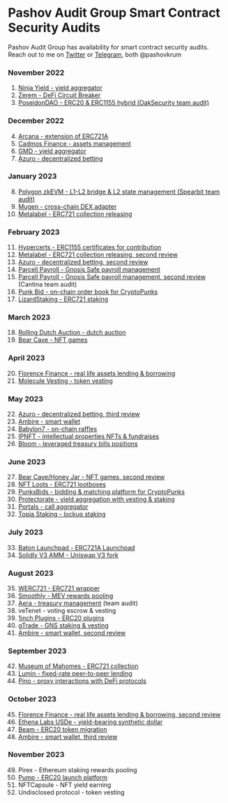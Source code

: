 # Pashov Audit Group Smart Contract Security Audits

Pashov Audit Group has availability for smart contract security audits. Reach out to me on [Twitter](https://twitter.com/pashovkrum) or [Telegram](https://t.me/pashovkrum), both @pashovkrum

### November 2022

1. [Ninja Yield - yield aggregator](solo/pdf/NinjaYielder-security-review.pdf)
2. [Zerem - DeFi Circuit Breaker](solo/pdf/Zerem-security-review.pdf)
3. [PoseidonDAO - ERC20 & ERC1155 hybrid (OakSecurity team audit)](https://github.com/solidified-platform/audits/blob/master/Audit%20Report%20-%20Poseidon%20DAO%20%5B09.12.2022%5D.pdf)

### December 2022

4. [Arcana - extension of ERC721A](solo/pdf/Arcana-security-review.pdf)
5. [Cadmos Finance - assets management](solo/pdf/CadmosFinance-security-review.pdf)
6. [GMD - yield aggregator](solo/pdf/GMD-security-review.pdf)
7. [Azuro - decentralized betting](solo/pdf/Azuro-security-review.pdf)

### January 2023

8. [Polygon zkEVM - L1-L2 bridge & L2 state management (Spearbit team audit)](https://github.com/0xPolygonHermez/zkevm-contracts/blob/main/audits/zkEVM-bridge-Spearbit-27-March.pdf)
9. [Mugen - cross-chain DEX adapter](solo/pdf/Mugen-security-review.pdf)
10. [Metalabel - ERC721 collection releasing](solo/pdf/Metalabel-security-review.pdf)

### February 2023

11. [Hypercerts - ERC1155 certificates for contribution](solo/pdf/Hypercerts-security-review.pdf)
12. [Metalabel - ERC721 collection releasing, second review](solo/pdf/Metalabel-second-security-review.pdf)
13. [Azuro - decentralized betting, second review](solo/pdf/Azuro-second-security-review.pdf)
14. [Parcell Payroll - Gnosis Safe payroll management](solo/pdf/ParcelPayroll-security-review.pdf)
15. [Parcell Payroll - Gnosis Safe payroll management, second review](https://cantina.xyz/portfolio/cantina_parcel_feb2023.pdf) (Cantina team audit)
16. [Punk Bid - on-chain order book for CryptoPunks](solo/pdf/PunkBid-security-review.pdf)
17. [LizardStaking - ERC721 staking](solo/pdf/LizardStarking-security-review.pdf)

### March 2023

18. [Rolling Dutch Auction - dutch auction](solo/pdf/RollingDutchAuction-security-review.pdf)
19. [Bear Cave - NFT games](solo/pdf/BearCave-security-review.pdf)

### April 2023

20. [Florence Finance - real life assets lending & borrowing](solo/pdf/FlorenceFinance-security-review.pdf)
21. [Molecule Vesting - token vesting](solo/pdf/MoleculeVesting-security-review.pdf)

### May 2023

22. [Azuro - decentralized betting, third review](solo/pdf/Azuro-third-security-review.pdf)
23. [Ambire - smart wallet](solo/pdf/Ambire-security-review.pdf)
24. [Babylon7 - on-chain raffles](solo/pdf/Babylon7-security-review.pdf)
25. [IPNFT - intellectual properties NFTs & fundraises](solo/pdf/IPNFT-security-review.pdf)
26. [Bloom - leveraged treasury bills positions](solo/pdf/Bloom-security-review.pdf)

### June 2023

27. [Bear Cave/Honey Jar - NFT games, second review](solo/pdf/BearCave-second-security-review.pdf)
28. [NFT Loots - ERC721 lootboxes](solo/pdf/NFTLoots-security-review.pdf)
29. [PunksBids - bidding & matching platform for CryptoPunks](solo/pdf/PunksBids-security-review.pdf)
30. [Protectorate - yield aggregation with vesting & staking](solo/pdf/Protectorate-security-review.pdf)
31. [Portals - call aggregator](solo/pdf/Portals-security-review.pdf)
32. [Topia Staking - lockup staking](solo/pdf/TopiaStaking-security-review.pdf)

### July 2023

33. [Baton Launchpad - ERC721A Launchpad](solo/pdf/BatonLaunchpad-security-review.pdf)
34. [Solidly V3 AMM - Uniswap V3 fork](solo/pdf/SolidlyV3AMM-security-review.pdf)

### August 2023

35. [WERC721 - ERC721 wrapper](solo/pdf/WERC721-security-review.pdf)
36. [Smoothly - MEV rewards pooling](solo/pdf/Smoothly-security-review.pdf)
37. [Aera - treasury management](https://878631352-files.gitbook.io/~/files/v0/b/gitbook-x-prod.appspot.com/o/spaces%2FAXweUiymNuYupkbgnMkB%2Fuploads%2F2ITFsOQUi0TISRkodvTF%2FAera-Spearbit-Security-Review-Aug2023.pdf?alt=media&token=196c1e13-7494-4246-8d8c-15ffa4f50d10) (team audit)
38. veTenet - voting escrow & vesting
39. [1inch Plugins - ERC20 plugins](solo/pdf/1inchTokenPlugins-security-review.pdf)
40. [gTrade - GNS staking & vesting](solo/pdf/gTrade-security-review.pdf)
41. [Ambire - smart wallet, second review](solo/pdf/Ambire-second-security-review.pdf)

### September 2023

42. [Museum of Mahomes - ERC721 collection](solo/pdf/MuseumOfMahomes-security-review.pdf)
43. [Lumin - fixed-rate peer-to-peer lending](solo/pdf/Lumin-security-review.pdf)
44. [Pino - proxy interactions with DeFi protocols](solo/pdf/Pino-security-review.pdf)

### October 2023

45. [Florence Finance - real life assets lending & borrowing, second review](solo/pdf/FlorenceFinance-second-security-review.pdf)
46. [Ethena Labs USDe - yield-bearing synthetic dollar](solo/pdf/Ethena-security-review.pdf)
47. [Beam - ERC20 token migration](solo/pdf/Beam-security-review.pdf)
48. [Ambire - smart wallet, third review](solo/pdf/Ambire-third-security-review.pdf)

### November 2023

49. Pirex - Ethereum staking rewards pooling
50. [Pump - ERC20 launch platform](solo/pdf/Pump-security-review.pdf)
51. NFTCapsule - NFT yield earning
52. Undisclosed protocol - token vesting
